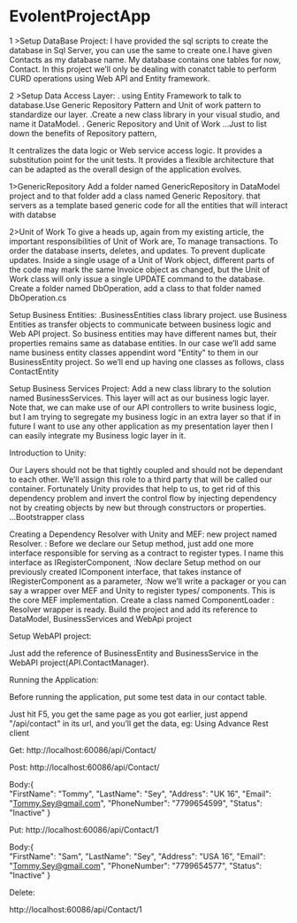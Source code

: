 # EvolentProjectApp
1 >Setup DataBase Project:
I have provided the sql scripts to create the database in Sql Server, you can use the same to create one.I have given Contacts as my database name. My database contains one tables for now, Contact.
In this project we’ll only be dealing with conatct table to perform CURD operations using Web API and Entity framework.

2 >Setup Data Access Layer:
. using Entity Framework  to talk to database.Use Generic Repository Pattern and Unit of work pattern to standardize our layer.
.Create a new class library in your visual studio, and name it DataModel.
. Generic Repository and Unit of Work
...Just to list down the benefits of Repository pattern,

It centralizes the data logic or Web service access logic.
It provides a substitution point for the unit tests.
It provides a flexible architecture that can be adapted as the overall design of the application evolves.

1>GenericRepository
 Add a folder named GenericRepository in DataModel project and to that folder add a class named Generic Repository.
 that servers as a template based generic code for all the entities that will interact with databse

 2>Unit of Work
 To give a heads up, again from my existing article, the important responsibilities of Unit of Work are,
 To manage transactions.
To order the database inserts, deletes, and updates.
To prevent duplicate updates. 
Inside a single usage of a Unit of Work object, different parts of the code may mark the same Invoice object as changed, but the Unit of Work class will only issue a single UPDATE command to the database. 
 Create a folder named DbOperation, add a class to that folder named DbOperation.cs
 
Setup Business Entities:
.BusinessEntities class library project.
use Business Entities as transfer objects to communicate between business logic and Web API project. 
So business entities may have different names but, their properties remains same as database entities. 
In our case we’ll add same name business entity classes appendint word "Entity" to them in our BusinessEntity project. So we’ll end up having one classes as follows,
 class ContactEntity

 
 Setup Business Services Project: 
 Add a new class library to the solution named BusinessServices. This layer will act as our business logic layer.
 Note that, we can make use of our API controllers to write business logic,
 but I am trying to segregate my business logic in an extra layer so that if in future I want to use any other application as my presentation layer then
I can easily integrate my Business logic layer in it.

Introduction to Unity:

Our Layers should not be that tightly coupled and should not be dependant to each other.
We’ll assign this role to a third party that will be called our container. 
Fortunately Unity provides that help to us, to get rid of this dependency problem and invert the control flow by injecting dependency not by creating objects by new but through constructors or properties.
...Bootstrapper class

Creating a Dependency Resolver with Unity and MEF:
new project named Resolver.
: Before we declare our Setup method, just add one more interface responsible for serving as a contract to register types.
  I name this interface as IRegisterComponent,
 :Now declare Setup method on our previously created IComponent interface, that takes instance of IRegisterComponent as a parameter,
:Now we’ll write a packager or you can say a wrapper over MEF and Unity to register types/ components. 
This is the core MEF implementation. Create a class named ComponentLoader
: Resolver wrapper is ready. Build the project and add its reference to DataModel, BusinessServices and WebApi project 


Setup WebAPI project:

Just add the reference of BusinessEntity and BusinessService in the WebAPI project(API.ContactManager).

Running the Application:


Before running the application, put some test data in our contact table.

Just hit F5, you get the same page as you got earlier, just append "/api/contact" in its url, and you’ll get the data,
eg:  Using  Advance Rest client

Get:
http://localhost:60086/api/Contact/ 

Post:
http://localhost:60086/api/Contact/

Body:{      
"FirstName": "Tommy",
"LastName": "Sey",
"Address": "UK 16",
"Email": "Tommy.Sey@gmail.com",
"PhoneNumber": "7799654599",
"Status": "Inactive"
}


Put:
http://localhost:60086/api/Contact/1

Body:{      
"FirstName": "Sam",
"LastName": "Sey",
"Address": "USA 16",
"Email": "Tommy.Sey@gmail.com",
"PhoneNumber": "7799654577",
"Status": "Inactive"
}


Delete:

http://localhost:60086/api/Contact/1


